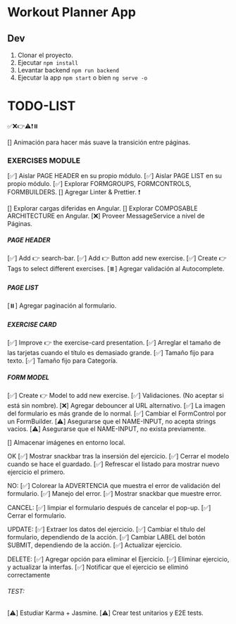 # Workout Planner App

## Dev

1. Clonar el proyecto.
2. Ejecutar ```npm install```
3. Levantar backend ```npm run backend```
4. Ejecutar la app ```npm start``` o bien ```ng serve -o```

# TODO-LIST

✅❌👉⚠️❗⏸️

[] Animación para hacer más suave la transición entre páginas.

### EXERCISES MODULE
[✅] Aislar PAGE HEADER en su propio módulo.
[✅] Aislar PAGE LIST en su propio módulo.
[✅] Explorar FORMGROUPS, FORMCONTROLS, FORMBUILDERS. 
[] Agregar Linter & Prettier. ❗

[] Explorar cargas diferidas en Angular.
[] Explorar COMPOSABLE ARCHITECTURE en Angular.
[❌] Proveer MessageService a nivel de Páginas.

##### PAGE HEADER
[✅] Add 👉 search-bar.
[✅] Add 👉 Button add new exercise.
[✅] Create 👉 Tags to select different exercises.
[⏸️] Agregar validación al Autocomplete.

##### PAGE LIST
[⏸️] Agregar paginación al formulario. 

##### EXERCISE CARD
[✅] Improve 👉 the exercise-card presentation.
[✅] Arreglar el tamaño de las tarjetas cuando el título es demasiado grande.
  [✅] Tamaño fijo para texto.
  [✅] Tamaño fijo para Categoría.


##### FORM MODEL
[✅] Create 👉 Model to add new exercise.
[✅] Validaciones. (No aceptar si está sin nombre).
[❌] Agregar debouncer al URL alternativo.
[✅] La imagen del formulario es más grande de lo normal.
[✅] Cambiar el FormControl por un FormBuilder.
[⚠️] Asegurarse que el NAME-INPUT, no acepta strings vacios.
[⚠️] Asegurarse que el NAME-INPUT, no exista previamente.

[] Almacenar imágenes en entorno local.


  OK 
  [✅] Mostrar snackbar tras la insersión del ejercicio. 
  [✅] Cerrar el modelo cuando se hace el guardado.
  [✅] Refrescar el listado para mostrar nuevo ejercicio el primero. 
  
  NO:
  [✅] Colorear la ADVERTENCIA que muestra el error de validación del formulario.
  [✅] Manejo del error.
  [✅] Mostrar snackbar que muestre error.

  CANCEL:
  [✅] limpiar el formulario después de cancelar el pop-up.
  [✅] Cerrar el formulario.

  UPDATE:
  [✅] Extraer los datos del ejercicio.
  [✅] Cambiar el título del formulario, dependiendo de la acción.
  [✅] Cambiar LABEL del botón SUBMIT, dependiendo de la acción.
  [✅] Actualizar ejercicio.

  DELETE: 
  [✅] Agregar opción para eliminar el Ejercicio. 
  [✅] Eliminar ejercicio, y actualizar la interfas. 
  [✅] Notificar que el ejercicio se eliminó correctamente 

###### TEST:
[⚠️] Estudiar Karma + Jasmine.
[⚠️] Crear test unitarios y E2E tests.
